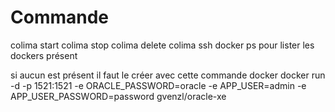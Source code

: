 # Commande

colima start
colima stop 
colima delete
colima ssh
docker ps pour lister les dockers présent

si aucun est présent il faut le créer avec cette commande docker
docker run -d -p 1521:1521 -e ORACLE_PASSWORD=oracle -e APP_USER=admin -e APP_USER_PASSWORD=password gvenzl/oracle-xe 